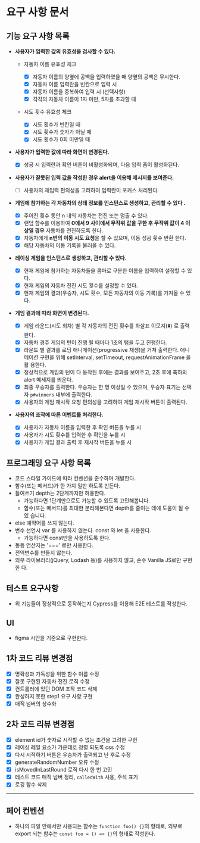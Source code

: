 # 요구 사항 문서

## 기능 요구 사항 목록

- **사용자가 입력한 값의 유효성을 검사할 수 있다.**

  - 자동차 이름 유효성 체크

    - [x] 자동차 이름의 양옆에 공백을 입력하였을 때 양옆의 공백은 무시한다.
    - [x] 자동차 이름 입력란을 빈칸으로 입력 시
    - [x] 자동차 이름을 중복하여 입력 시 (선택사항)
    - [x] 각각의 자동차 이름이 1자 미만, 5자를 초과할 때

  - 시도 횟수 유효성 체크
    - [x] 시도 횟수가 빈칸일 때
    - [x] 시도 횟수가 숫자가 아닐 때
    - [x] 시도 횟수가 0회 미만일 때

- **사용자가 입력한 값에 따라 화면이 변경된다.**

  - [x] 성공 시 입력란과 확인 버튼이 비활성화되며, 다음 입력 폼이 활성화된다.

- **사용자가 잘못된 입력 값을 작성한 경우 alert을 이용해 메시지를 보여준다.**

  - [ ] 사용자의 재입력 편의성을 고려하여 입력란이 포커스 처리된다.

- **게임에 참가하는 각 자동차의 상태 정보를 인스턴스로 생성하고, 관리할 수 있다
  .**

  - [x] 주어진 횟수 동안 n 대의 자동차는 전진 또는 멈출 수 있다.
  - [x] 랜덤 함수를 이용하여 **0에서 9 사이에서 무작위 값을 구한 후 무작위 값이
        4 이상일 경우** 자동차를 전진하도록 한다.
  - [x] 자동차에게 **n번의 이동 시도 요청**을 할 수 있으며, 이동 성공 횟수 반환
        한다.
  - [x] 해당 자동차의 이동 기록을 불러올 수 있다.

- **레이싱 게임을 인스턴스로 생성하고, 관리할 수 있다.**

  - [x] 현재 게임에 참가하는 자동차들을 콤마로 구분한 이름을 입력하여 설정할 수
        있다.
  - [x] 현재 게임의 자동차 전진 시도 횟수를 설정할 수 있다.
  - [x] 현재 게임의 결과(우승자, 시도 횟수, 모든 자동차의 이동 기록)를 가져올 수
        있다.

- **게임 결과에 따라 화면이 변경된다.**

  - [x] 게임 라운드(시도 회차) 별 각 자동차의 전진 횟수를 화살표 이모지(️️️⬇️️)
        로 출력한다.
  - [x] 자동차 경주 게임의 턴이 진행 될 때마다 1초의 텀을 두고 진행한다.
  - [x] 라운드 별 결과를 로딩 애니메이션(progressive 재생)을 거쳐 출력한다. 애니
        메이션 구현을 위해 setInterval, setTimeout, requestAnimationFrame 을 활
        용한다.
  - [x] 정상적으로 게임의 턴이 다 동작된 후에는 결과를 보여주고, 2초 후에 축하의
        alert 메세지를 띄운다.
  - [x] 최종 우승자를 출력한다. 우승자는 한 명 이상일 수 있으며, 우승자 표기는
        선택자 `p#winners` 내부에 출력한다.
  - [x] 사용자의 게임 재시작 요청 편의성을 고려하여 게임 재시작 버튼이 출력된다.

- **사용자의 조작에 따른 이벤트를 처리한다.**
  - [x] 사용자가 자동차 이름을 입력한 후 확인 버튼을 누를 시
  - [x] 사용자가 시도 횟수를 입력한 후 확인을 누를 시
  - [x] 사용자가 게임 결과 출력 후 재시작 버튼을 누를 시

## 프로그래밍 요구 사항 목록

- 코드 스타일 가이드에 따라 컨벤션을 준수하며 개발한다.
- 함수(또는 메서드)가 한 가지 일만 하도록 만든다.
- 들여쓰기 depth는 2단계까지만 허용한다.
  - 가능하다면 1단계만으로도 가능할 수 있도록 고민해봅니다.
  - 함수(또는 메서드)를 최대한 분리해본다면 depth를 줄이는 데에 도움이 될 수 있
    습니다.
- else 예약어를 쓰지 않는다.
- 변수 선언시 var 를 사용하지 않는다. const 와 let 을 사용한다.
  - 가능하다면 const만을 사용하도록 한다.
- 동등 연산자는 '===' 로만 사용한다.
- 전역변수를 만들지 않는다.
- 외부 라이브러리(jQuery, Lodash 등)를 사용하지 않고, 순수 Vanilla JS로만 구현한
  다.

## 테스트 요구사항

- 위 기능들이 정상적으로 동작하는지 Cypress를 이용해 E2E 테스트를 작성한다.

## UI

- figma 시안을 기준으로 구현한다.

## 1차 코드 리뷰 변경점

- [x] 명확성과 가독성을 위한 함수 이름 수정
- [x] 잘못 구현된 자동차 전진 로직 수정
- [x] 컨트롤러에 있던 DOM 조작 코드 삭제
- [x] 완성하지 못한 step1 요구 사항 구현
- [x] 매직 넘버의 상수화

## 2차 코드 리뷰 변경점

- [x] element id가 숫자로 시작할 수 없는 조건을 고려한 구현
- [x] 레이싱 레일 요소가 가운데로 정렬 되도록 css 수정
- [x] 다시 시작하기 버튼은 우승자가 출력되고 난 후로 수정
- [x] generateRandomNumber 오류 수정
- [x] isMovedInLastRound 로직 다시 한 번 고민
- [x] 테스트 코드 매직 넘버 정리, `calledWith` 사용, 주석 표기
- [x] 로깅 함수 삭제

---

## 페어 컨벤션

- 하나의 파일 안에서만 사용되는 함수는 `function foo() {}`의 형태로, 외부로
  export 되는 함수는 `const foo = () => {}`의 형태로 작성한다.

